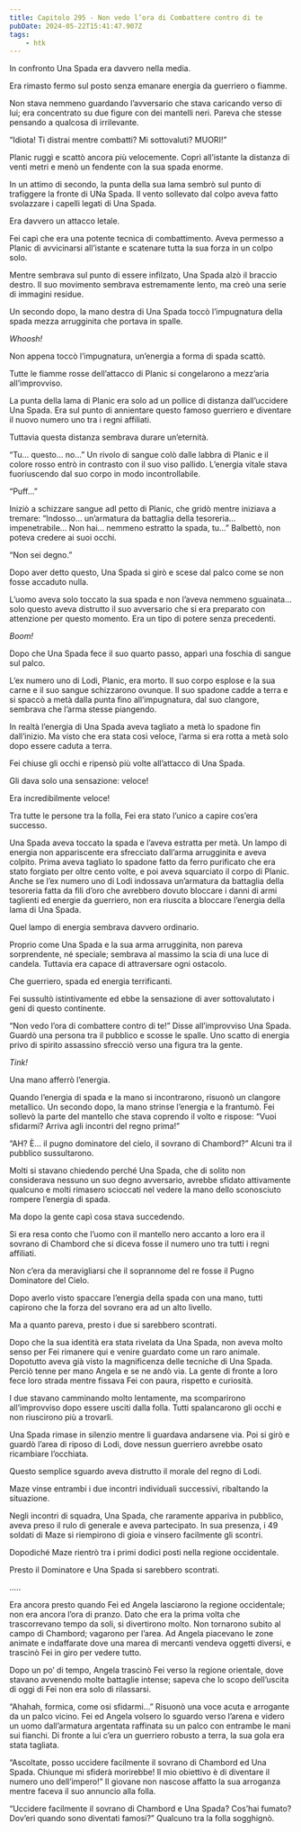 ```yaml
---
title: Capitolo 295 - Non vedo l’ora di Combattere contro di te
pubDate: 2024-05-22T15:41:47.907Z
tags:
    - htk
---
```


In confronto Una Spada era davvero nella media.

Era rimasto fermo sul posto senza emanare energia da guerriero o fiamme.

Non stava nemmeno guardando l’avversario che stava caricando verso di lui; era concentrato su due figure con dei mantelli neri. Pareva che stesse pensando a qualcosa di irrilevante.

“Idiota! Ti distrai mentre combatti? Mi sottovaluti? MUORI!”

Planic ruggì e scattò ancora più velocemente. Coprì all’istante la distanza di venti metri e menò un fendente con la sua spada enorme.

In un attimo di secondo, la punta della sua lama sembrò sul punto di trafiggere la fronte di UNa Spada. Il vento sollevato dal colpo aveva fatto svolazzare i capelli legati di Una Spada.

Era davvero un attacco letale.

Fei capì che era una potente tecnica di combattimento. Aveva permesso a Planic di avvicinarsi all’istante e scatenare tutta la sua forza in un colpo solo.

Mentre sembrava sul punto di essere infilzato, Una Spada alzò il braccio destro. Il suo movimento sembrava estremamente lento, ma creò una serie di immagini residue.

Un secondo dopo, la mano destra di Una Spada toccò l’impugnatura della spada mezza arrugginita che portava in spalle.

<em>Whoosh!</em>

Non appena toccò l’impugnatura, un’energia a forma di spada scattò.

Tutte le fiamme rosse dell’attacco di Planic si congelarono a mezz’aria all’improvviso.

La punta della lama di Planic era solo ad un pollice di distanza dall’uccidere Una Spada. Era sul punto di annientare questo famoso guerriero e diventare il nuovo numero uno tra i regni affiliati.

Tuttavia questa distanza sembrava durare un’eternità.

“Tu… questo… no…” Un rivolo di sangue colò dalle labbra di Planic e il colore rosso entrò in contrasto con il suo viso pallido. L’energia vitale stava fuoriuscendo dal suo corpo in modo incontrollabile.

“Puff…”

Iniziò a schizzare sangue adl petto di Planic, che gridò mentre iniziava a tremare: “Indosso… un’armatura da battaglia della tesoreria… impenetrabile… Non hai… nemmeno estratto la spada, tu…” Balbettò, non poteva credere ai suoi occhi.

“Non sei degno.”

Dopo aver detto questo, Una Spada si girò e scese dal palco come se non fosse accaduto nulla.

L’uomo aveva solo toccato la sua spada e non l’aveva nemmeno sguainata… solo questo aveva distrutto il suo avversario che si era preparato con attenzione per questo momento. Era un tipo di potere senza precedenti.

<em>Boom!</em>

Dopo che Una Spada fece il suo quarto passo, apparì una foschia di sangue sul palco.

L’ex numero uno di Lodi, Planic, era morto. Il suo corpo esplose e la sua carne e il suo sangue schizzarono ovunque. Il suo spadone cadde a terra e si spaccò a metà dalla punta fino all’impugnatura, dal suo clangore, sembrava che l’arma stesse piangendo.

In realtà l’energia di Una Spada aveva tagliato a metà lo spadone fin dall’inizio. Ma visto che era stata così veloce, l’arma si era rotta a metà solo dopo essere caduta a terra.

Fei chiuse gli occhi e ripensò più volte all’attacco di Una Spada.

Gli dava solo una sensazione: veloce!

Era incredibilmente veloce!


Tra tutte le persone tra la folla, Fei era stato l’unico a capire cos’era successo.

Una Spada aveva toccato la spada e l’aveva estratta per metà. Un lampo di energia non appariscente era sfrecciato dall’arma arrugginita e aveva colpito. Prima aveva tagliato lo spadone fatto da ferro purificato che era stato forgiato per oltre cento volte, e poi aveva squarciato il corpo di Planic. Anche se l’ex numero uno di Lodi indossava un’armatura da battaglia della tesoreria fatta da fili d’oro che avrebbero dovuto bloccare i danni di armi taglienti ed energie da guerriero, non era riuscita a bloccare l’energia della lama di Una Spada.

Quel lampo di energia sembrava davvero ordinario.

Proprio come Una Spada e la sua arma arrugginita, non pareva sorprendente, né speciale; sembrava al massimo la scia di una luce di candela. Tuttavia era capace di attraversare ogni ostacolo.

Che guerriero, spada ed energia terrificanti.

Fei sussultò istintivamente ed ebbe la sensazione di aver sottovalutato i geni di questo continente.

“Non vedo l’ora di combattere contro di te!” Disse all’improvviso Una Spada. Guardò una persona tra il pubblico e scosse le spalle. Uno scatto di energia privo di spirito assassino sfrecciò verso una figura tra la gente.

<em>Tink!</em>

Una mano afferrò l’energia.

Quando l’energia di spada e la mano si incontrarono, risuonò un clangore metallico. Un secondo dopo, la mano strinse l’energia e la frantumò. Fei sollevò la parte del mantello che stava coprendo il volto e rispose: “Vuoi sfidarmi? Arriva agli incontri del regno prima!”

“AH? È… il pugno dominatore del cielo, il sovrano di Chambord?” Alcuni tra il pubblico sussultarono.

Molti si stavano chiedendo perché Una Spada, che di solito non considerava nessuno un suo degno avversario, avrebbe sfidato attivamente qualcuno e molti rimasero scioccati nel vedere la mano dello sconosciuto rompere l’energia di spada.

Ma dopo la gente capì cosa stava succedendo.

Si era resa conto che l’uomo con il mantello nero accanto a loro era il sovrano di Chambord che si diceva fosse il numero uno tra tutti i regni affiliati.

Non c’era da meravigliarsi che il soprannome del re fosse il Pugno Dominatore del Cielo.

Dopo averlo visto spaccare l’energia della spada con una mano, tutti capirono che la forza del sovrano era ad un alto livello.

Ma a quanto pareva, presto i due si sarebbero scontrati.

Dopo che la sua identità era stata rivelata da Una Spada, non aveva molto senso per Fei rimanere qui e venire guardato come un raro animale. Dopotutto aveva già visto la magnificenza delle tecniche di Una Spada. Perciò tenne per mano Angela e se ne andò via. La gente di fronte a loro fece loro strada mentre fissava Fei con paura, rispetto e curiosità.

I due stavano camminando molto lentamente, ma scomparirono all’improvviso dopo essere usciti dalla folla. Tutti spalancarono gli occhi e non riuscirono più a trovarli.

Una Spada rimase in silenzio mentre li guardava andarsene via. Poi si girò e guardò l’area di riposo di Lodi, dove nessun guerriero avrebbe osato ricambiare l’occhiata.

Questo semplice sguardo aveva distrutto il morale del regno di Lodi.

Maze vinse entrambi i due incontri individuali successivi, ribaltando la situazione.

Negli incontri di squadra, Una Spada, che raramente appariva in pubblico, aveva preso il rulo di generale e aveva partecipato. In sua presenza, i 49 soldati di Maze si riempirono di gioia e vinsero facilmente gli scontri.

Dopodiché Maze rientrò tra i primi dodici posti nella regione occidentale.

Presto il Dominatore e Una Spada si sarebbero scontrati.

…..

Era ancora presto quando Fei ed Angela lasciarono la regione occidentale; non era ancora l’ora di pranzo. Dato che era la prima volta che trascorrevano tempo da soli, si divertirono molto. Non tornarono subito al campo di Chambord; vagarono per l’area. Ad Angela piacevano le zone animate e indaffarate dove una marea di mercanti vendeva oggetti diversi, e trascinò Fei in giro per vedere tutto.

Dopo un po’ di tempo, Angela trascinò Fei verso la regione orientale, dove stavano avvenendo molte battaglie intense; sapeva che lo scopo dell’uscita di oggi di Fei non era solo di rilassarsi.

“Ahahah, formica, come osi sfidarmi…” Risuonò una voce acuta e arrogante da un palco vicino. Fei ed Angela volsero lo sguardo verso l’arena e videro un uomo dall’armatura argentata raffinata su un palco con entrambe le mani sui fianchi. Di fronte a lui c’era un guerriero robusto a terra, la sua gola era stata tagliata.

“Ascoltate, posso uccidere facilmente il sovrano di Chambord ed Una Spada. Chiunque mi sfiderà morirebbe! Il mio obiettivo è di diventare il numero uno dell’impero!” Il giovane non nascose affatto la sua arroganza mentre faceva il suo annuncio alla folla.

“Uccidere facilmente il sovrano di Chambord e Una Spada? Cos’hai fumato? Dov’eri quando sono diventati famosi?” Qualcuno tra la folla sogghignò.




